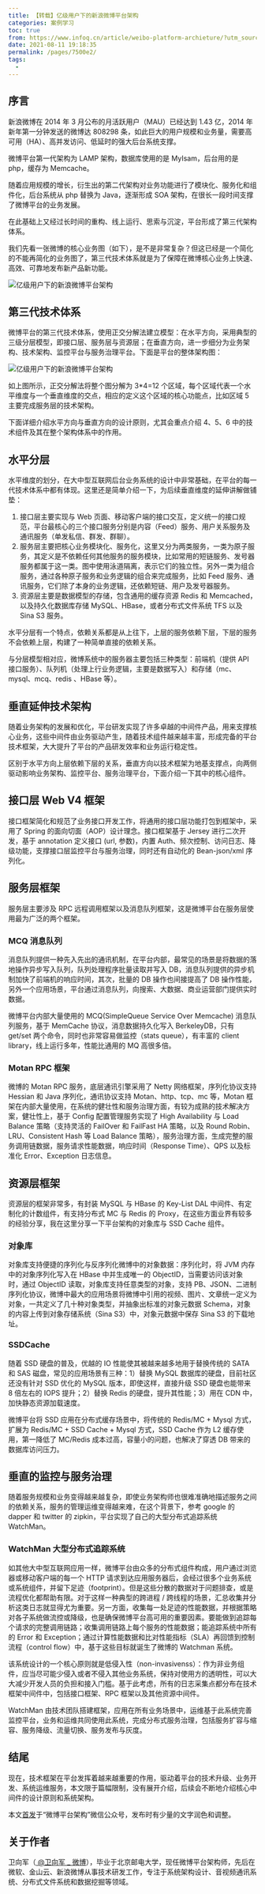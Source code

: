 ```yaml
---
title: 【转载】亿级用户下的新浪微博平台架构
categories: 案例学习
toc: true
from: https://www.infoq.cn/article/weibo-platform-archieture/?utm_source=articles_about_evaluation&utm_medium=link&utm_campaign=evaluation
date: 2021-08-11 19:18:35
permalink: /pages/7500e2/
tags: 
  - 
---
```


## 序言

新浪微博在 2014 年 3 月公布的月活跃用户（MAU）已经达到 1.43 亿，2014 年新年第一分钟发送的微博达 808298 条，如此巨大的用户规模和业务量，需要高可用（HA）、高并发访问、低延时的强大后台系统支撑。

微博平台第一代架构为 LAMP 架构，数据库使用的是 MyIsam，后台用的是 php，缓存为 Memcache。

随着应用规模的增长，衍生出的第二代架构对业务功能进行了模块化、服务化和组件化，后台系统从 php 替换为 Java，逐渐形成 SOA 架构，在很长一段时间支撑了微博平台的业务发展。

在此基础上又经过长时间的重构、线上运行、思索与沉淀，平台形成了第三代架构体系。

我们先看一张微博的核心业务图（如下），是不是非常复杂？但这已经是一个简化的不能再简化的业务图了，第三代技术体系就是为了保障在微博核心业务上快速、高效、可靠地发布新产品新功能。

![亿级用户下的新浪微博平台架构](sina/eaede3ca4a378072c41bc84afa549b76.png)

## 第三代技术体系

微博平台的第三代技术体系，使用正交分解法建立模型：在水平方向，采用典型的三级分层模型，即接口层、服务层与资源层；在垂直方向，进一步细分为业务架构、技术架构、监控平台与服务治理平台。下面是平台的整体架构图：

![亿级用户下的新浪微博平台架构](sina/9806c57d77da35fe0d5c1c3cc06e6178.png)

如上图所示，正交分解法将整个图分解为 3*4=12 个区域，每个区域代表一个水平维度与一个垂直维度的交点，相应的定义这个区域的核心功能点，比如区域 5 主要完成服务层的技术架构。

下面详细介绍水平方向与垂直方向的设计原则，尤其会重点介绍 4、5、6 中的技术组件及其在整个架构体系中的作用。

## 水平分层

水平维度的划分，在大中型互联网后台业务系统的设计中非常基础，在平台的每一代技术体系中都有体现。这里还是简单介绍一下，为后续垂直维度的延伸讲解做铺垫：

1. 接口层主要实现与 Web 页面、移动客户端的接口交互，定义统一的接口规范，平台最核心的三个接口服务分别是内容（Feed）服务、用户关系服务及通讯服务（单发私信、群发、群聊）。
2. 服务层主要把核心业务模块化、服务化，这里又分为两类服务，一类为原子服务，其定义是不依赖任何其他服务的服务模块，比如常用的短链服务、发号器服务都属于这一类。图中使用泳道隔离，表示它们的独立性。另外一类为组合服务，通过各种原子服务和业务逻辑的组合来完成服务，比如 Feed 服务、通讯服务，它们除了本身的业务逻辑，还依赖短链、用户及发号器服务。
3. 资源层主要是数据模型的存储，包含通用的缓存资源 Redis 和 Memcached，以及持久化数据库存储 MySQL、HBase，或者分布式文件系统 TFS 以及 Sina S3 服务。

水平分层有一个特点，依赖关系都是从上往下，上层的服务依赖下层，下层的服务不会依赖上层，构建了一种简单直接的依赖关系。

与分层模型相对应，微博系统中的服务器主要包括三种类型：前端机（提供 API 接口服务）、队列机（处理上行业务逻辑，主要是数据写入）和存储（mc、mysql、mcq、redis 、HBase 等）。

## 垂直延伸技术架构

随着业务架构的发展和优化，平台研发实现了许多卓越的中间件产品，用来支撑核心业务，这些中间件由业务驱动产生，随着技术组件越来越丰富，形成完备的平台技术框架，大大提升了平台的产品研发效率和业务运行稳定性。

区别于水平方向上层依赖下层的关系，垂直方向以技术框架为地基支撑点，向两侧驱动影响业务架构、监控平台、服务治理平台，下面介绍一下其中的核心组件。

## 接口层 Web V4 框架

接口框架简化和规范了业务接口开发工作，将通用的接口层功能打包到框架中，采用了 Spring 的面向切面（AOP）设计理念。接口框架基于 Jersey 进行二次开发，基于 annotation 定义接口 (url, 参数)，内置 Auth、频次控制、访问日志、降级功能，支撑接口层监控平台与服务治理，同时还有自动化的 Bean-json/xml 序列化。

## 服务层框架

服务层主要涉及 RPC 远程调用框架以及消息队列框架，这是微博平台在服务层使用最为广泛的两个框架。

### MCQ 消息队列

消息队列提供一种先入先出的通讯机制，在平台内部，最常见的场景是将数据的落地操作异步写入队列，队列处理程序批量读取并写入 DB，消息队列提供的异步机制加快了前端机的响应时间，其次，批量的 DB 操作也间接提高了 DB 操作性能，另外一个应用场景，平台通过消息队列，向搜索、大数据、商业运营部门提供实时数据。

微博平台内部大量使用的 MCQ(SimpleQueue Service Over Memcache) 消息队列服务，基于 MemCache 协议，消息数据持久化写入 BerkeleyDB，只有 get/set 两个命令，同时也非常容易做监控（stats queue），有丰富的 client library，线上运行多年，性能比通用的 MQ 高很多倍。

### Motan RPC 框架

微博的 Motan RPC 服务，底层通讯引擎采用了 Netty 网络框架，序列化协议支持 Hessian 和 Java 序列化，通讯协议支持 Motan、http、tcp、mc 等，Motan 框架在内部大量使用，在系统的健壮性和服务治理方面，有较为成熟的技术解决方案，健壮性上，基于 Config 配置管理服务实现了 High Availability 与 Load Balance 策略（支持灵活的 FailOver 和 FailFast HA 策略，以及 Round Robin、LRU、Consistent Hash 等 Load Balance 策略），服务治理方面，生成完整的服务调用链数据，服务请求性能数据，响应时间（Response Time）、QPS 以及标准化 Error、Exception 日志信息。

## 资源层框架

资源层的框架非常多，有封装 MySQL 与 HBase 的 Key-List DAL 中间件、有定制化的计数组件，有支持分布式 MC 与 Redis 的 Proxy，在这些方面业界有较多的经验分享，我在这里分享一下平台架构的对象库与 SSD Cache 组件。

### 对象库

对象库支持便捷的序列化与反序列化微博中的对象数据：序列化时，将 JVM 内存中的对象序列化写入在 HBase 中并生成唯一的 ObjectID，当需要访问该对象时，通过 ObjectID 读取，对象库支持任意类型的对象，支持 PB、JSON、二进制序列化协议，微博中最大的应用场景将微博中引用的视频、图片、文章统一定义为对象，一共定义了几十种对象类型，并抽象出标准的对象元数据 Schema，对象的内容上传到对象存储系统（Sina S3）中，对象元数据中保存 Sina S3 的下载地址。

### SSDCache

随着 SSD 硬盘的普及，优越的 IO 性能使其被越来越多地用于替换传统的 SATA 和 SAS 磁盘，常见的应用场景有三种：1）替换 MySQL 数据库的硬盘，目前社区还没有针对 SSD 优化的 MySQL 版本，即使这样，直接升级 SSD 硬盘也能带来 8 倍左右的 IOPS 提升；2）替换 Redis 的硬盘，提升其性能；3）用在 CDN 中，加快静态资源加载速度。

微博平台将 SSD 应用在分布式缓存场景中，将传统的 Redis/MC + Mysql 方式，扩展为 Redis/MC + SSD Cache + Mysql 方式，SSD Cache 作为 L2 缓存使用，第一降低了 MC/Redis 成本过高，容量小的问题，也解决了穿透 DB 带来的数据库访问压力。

## 垂直的监控与服务治理

随着服务规模和业务变得越来越复杂，即使业务架构师也很难准确地描述服务之间的依赖关系，服务的管理运维变得越来难，在这个背景下，参考 google 的 dapper 和 twitter 的 zipkin，平台实现了自己的大型分布式追踪系统 WatchMan。

### WatchMan 大型分布式追踪系统

如其他大中型互联网应用一样，微博平台由众多的分布式组件构成，用户通过浏览器或移动客户端的每一个 HTTP 请求到达应用服务器后，会经过很多个业务系统或系统组件，并留下足迹（footprint）。但是这些分散的数据对于问题排查，或是流程优化都帮助有限。对于这样一种典型的跨进程 / 跨线程的场景，汇总收集并分析这类日志就显得尤为重要。另一方面，收集每一处足迹的性能数据，并根据策略对各子系统做流控或降级，也是确保微博平台高可用的重要因素。要能做到追踪每个请求的完整调用链路；收集调用链路上每个服务的性能数据；能追踪系统中所有的 Error 和 Exception；通过计算性能数据和比对性能指标（SLA）再回馈到控制流程（control flow）中，基于这些目标就诞生了微博的 Watchman 系统。

该系统设计的一个核心原则就是低侵入性（non-invasivenss）：作为非业务组件，应当尽可能少侵入或者不侵入其他业务系统，保持对使用方的透明性，可以大大减少开发人员的负担和接入门槛。基于此考虑，所有的日志采集点都分布在技术框架中间件中，包括接口框架、RPC 框架以及其他资源中间件。

WatchMan 由技术团队搭建框架，应用在所有业务场景中，运维基于此系统完善监控平台，业务和运维共同使用此系统，完成分布式服务治理，包括服务扩容与缩容、服务降级、流量切换、服务发布与灰度。

## 结尾

现在，技术框架在平台发挥着越来越重要的作用，驱动着平台的技术升级、业务开发、系统运维服务，本文限于篇幅限制，没有展开介绍，后续会不断地介绍核心中间件的设计原则和系统架构。

本文[首发](http://mp.weixin.qq.com/s?__biz=MzA4ODAyOTI4Ng==&mid=201317014&idx=1&sn=51d985f13d2d22f7c49654ef7cda0167#rd)于“微博平台架构”微信公众号，发布时有少量的文字润色和调整。

## 关于作者

卫向军（[ @卫向军 _ 微博](http://weibo.com/xiangjunwei)），毕业于北京邮电大学，现任微博平台架构师，先后在微软、金山云、新浪微博从事技术研发工作，专注于系统架构设计、音视频通讯系统、分布式文件系统和数据挖掘等领域。